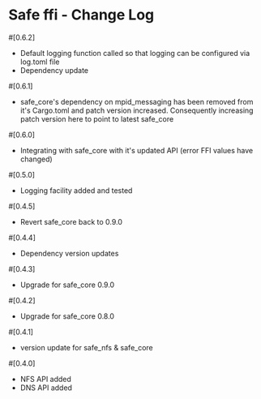 # Safe ffi - Change Log

#[0.6.2]
- Default logging function called so that logging can be configured via log.toml file
- Dependency update

#[0.6.1]
- safe_core's dependency on mpid_messaging has been removed from it's Cargo.toml and patch version increased. Consequently increasing patch version here to point to latest safe_core

#[0.6.0]
- Integrating with safe_core with it's updated API (error FFI values have changed)

#[0.5.0]
- Logging facility added and tested

#[0.4.5]
- Revert safe_core back to 0.9.0

#[0.4.4]
- Dependency version updates

#[0.4.3]
- Upgrade for safe_core 0.9.0

#[0.4.2]
- Upgrade for safe_core 0.8.0

#[0.4.1]
- version update for safe_nfs & safe_core

#[0.4.0]
- NFS API added
- DNS API added
